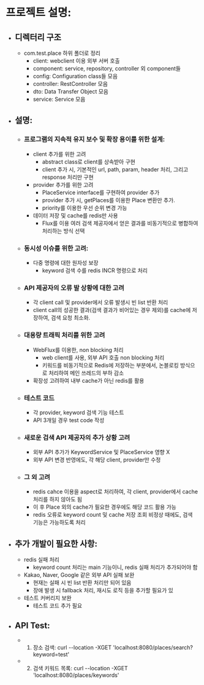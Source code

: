 # 프로젝트 설명:
- ## 디렉터리 구조
    - com.test.place 하위 폴더로 정리
        - client: webclient 이용 외부 서버 호출
        - component: service, repository, controller 외 component들
        - config: Configuration class들 모음
        - controller: RestController 모음
        - dto: Data Transfer Object 모음
        - service: Service 모음

- ## 설명:
    - ### 프로그램의 지속적 유지 보수 및 확장 용이를 위한 설계:
        - client 추가를 위한 고려
          - abstract class로 client를 상속받아 구현
          - client 추가 시, 기본적인 url, path, param, header 처리, 그리고 response 처리만 구현
        - provider 추가를 위한 고려
          - PlaceService interface를 구현하여 provider 추가
          - provider 추가 시, getPlaces를 이용한 Place 변환만 추가.
          - priority를 이용한 우선 순위 변경 가능
        - 데이터 저장 및 cache를 redis만 사용
          - Flux를 이용 여러 검색 제공자에서 얻은 결과를 비동기적으로 병합하여 처리하는 방식 선택
    - ### 동시성 이슈를 위한 고려:
        - 다중 명령에 대한 원자성 보장
          - keyword 검색 수를 redis INCR 명령으로 처리
    - ### API 제공자의 오류 발 상황에 대한 고려
      - 각 client call 및 provider에서 오류 발생시 빈 list 반환 처리
      - client call의 성공한 결과(검색 결과가 비어있는 경우 제외)를 cache에 저장하여, 검색 요청 최소화.
    - ### 대용량 트래픽 처리를 위한 고려
      - WebFlux를 이용한, non blocking 처리
        - web client를 사용, 외부 API 호출 non blocking 처리
        - 키워드를 비동기적으로 Redis에 저장하는 부분에서, 논블로킹 방식으로 처리하여 메인 쓰레드의 부하 감소
      - 확장성 고려하여 내부 cache가 아닌 redis를 활용
    - ### 테스트 코드
      - 각 provider, keyword 검색 기능 테스트
      - API 3개일 경우 test code 작성
    - ### 새로운 검색 API 제공자의 추가 상황 고려
      - 외부 API 추가가 KeywordService 및 PlaceService 영향 X
      - 외부 API 변경 반영에도, 각 해당 client, provider만 수정
    - ### 그 외 고려
      - redis cahce 이용을 aspect로 처리하여, 각 client, provider에서 cache 처리를 하지 않아도 됨
      - 이 후 Place 외의 cache가 필요한 경우에도 해당 코드 활용 가능
      - redis 오류로 keyword count 및 cache 저장 조회 비정상 때에도, 검색 기능은 가능하도록 처리

- ## 추가 개발이 필요한 사항:
  - redis 실패 처리
    - keyword count 처리는 main 기능이니, redis 실패 처리가 추가되어야 함
  - Kakao, Naver, Google 같은 외부 API 실패 보완
    - 현재는 실패 시 빈 list 반환 처리만 되어 있음
    - 장애 발생 시 fallback 처리, 재시도 로직 등을 추가할 필요가 있
  - 테스트 커버리지 보완
    - 테스트 코드 추가 필요
  
- ## API Test:
  - 1) 장소 검색: curl --location -XGET 'localhost:8080/places/search?keyword=test'
  - 2) 검색 키워드 목록: curl --location -XGET 'localhost:8080/places/keywords'


